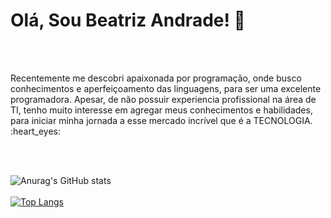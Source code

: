 <h1> Olá, Sou Beatriz Andrade!  👋</h1>
<br>
<br>

<p> Recentemente me descobri apaixonada por programação, onde busco conhecimentos e aperfeiçoamento das linguagens, para ser uma excelente programadora. Apesar, de não possuir experiencia profissional na área de TI, tenho muito interesse em agregar meus conhecimentos e habilidades, para iniciar minha jornada a esse mercado incrível que é a TECNOLOGIA. :heart_eyes: </p>
<br>
<br>

![Anurag's GitHub stats](https://github-readme-stats.vercel.app/api?username=BeattrizAndrade&show_icons=true&theme=radical)
<br>
<br>
[![Top Langs](https://github-readme-stats.vercel.app/api/top-langs/?username=BeattrizAndrade&layout=compact)](https://github.com/anuraghazra/github-readme-stats)


